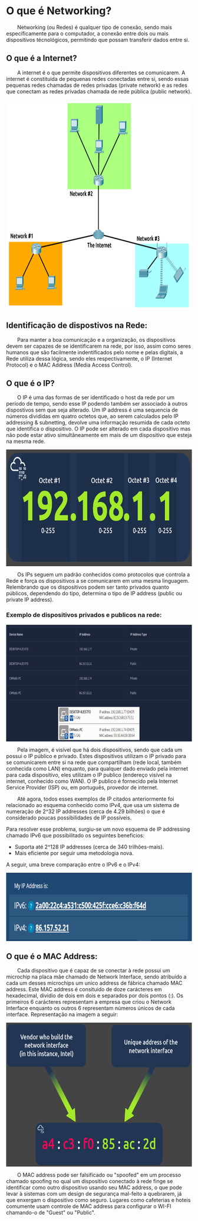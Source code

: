 # O que é Networking?

<p style="text-indent: 30px;">
Networking (ou Redes) é qualquer tipo de conexão, sendo mais específicamente para o computador, a conexão entre dois ou mais dispositivos técnológicos, permitindo que possam transferir dados entre si.
</p>

## O que é a Internet?

<p style="text-indent: 30px;">
A internet é o que permite dispositivos diferentes se comunicarem. A internet é constituida de pequenas redes conectadas entre si, sendo essas pequenas redes chamadas de redes privadas (private network) e as redes que conectam as redes privadas chamada de rede pública (public network).
</p>

<div>
    <img style="display: block; margin: auto;" alt="InternetLogic" height="570" width="844" src="/Networking/Images/Internet.png">
</div>

## Identificação de dispostivos na Rede:

<p style="text-indent: 30px;">
Para manter a boa comunicação e a organização, os dispositivos devem ser capazes de se identificarem na rede, por isso, assim como seres humanos que são facilmente indentificados pelo nome e pelas digitais, a Rede utiliza dessa lógica, sendo eles respectivamente, o IP (Internet Protocol) e o MAC Address (Media Access Control).
</p>

## O que é o IP?

<p style="text-indent: 30px;">
O IP é uma das formas de ser identificado o host da rede por um período de tempo, sendo esse IP podendo também ser associado à outros dispostivos sem que seja alterado. Um IP address é uma sequencia de números divididas em quatro octetos que, ao serem calculados pelo IP addressing & subnetting, devolve uma informação resumida de cada octeto que identifica o dispositivo. O IP pode ser alterado em cada dispositivo mas não pode estar ativo simultâneamente em mais de um dispositivo que esteja na mesma rede.
</p>

<div>
    <img style="display: block; margin: auto;" alt="IPLogic" height="316" width="754" src="/Networking/Images/IP1.png">
</div>

<p style="text-indent: 30px;">
Os IPs seguem um padrão conhecidos como protocolos que controla a Rede e força os dispositivos a se comunicarem em uma mesma linguagem. Relembrando que os dispositivos podem ser tanto privados quanto públicos, dependendo do tipo, determina o tipo de IP address (public ou private IP address).
</p>

### Exemplo de dispositivos privados e publicos na rede:

<div>
    <img style="display: block; margin: auto;" alt="IPExample" height="316" width="754" src="/Networking/Images/IP2.png">
</div>

<p style="text-indent: 30px;">
Pela imagem, é visível que há dois dispositivos, sendo que cada um possui o IP público e privado. Estes dispositivos utilizam o IP privado para se comunicarem entre si na rede que compartilham (rede local, também conhecida como LAN) enquanto, para qualquer dado enviado pela internet para cada dispositivo, eles utilizam o IP publico (endereço visível na internet, conhecido como WAN). O IP publico é fornecido pela Internet Service Provider (ISP) ou, em português, provedor de internet.
</p>
<p style="text-indent: 30px;">
Até agora, todos esses exemplos de IP citados anteriormente foi relacionado ao esquema conhecido como IPv4, que usa um sistema de numeração de 2^32 IP addresses (cerca de 4.29 bilhões) o que é considerado poucas possibilidades de IP possíveis.
</p>

Para resolver esse problema, surgiu-se um novo esquema de IP addressing chamado IPv6 que possibilitado os seguintes beneficios:
 - Suporta até 2^128 IP addresses (cerca de 340 trilhões-mais).
 - Mais eficiente por seguir uma metodologia nova.

A seguir, uma breve comparação entre o IPv6 e o IPv4:

<div>
    <img style="display: block; margin: auto;" alt="IPExample" height="185" width="730" src="/Networking/Images/IP3.png">
</div>


## O que é o MAC Address:

<p style="text-indent: 30px;">
Cada dispositivo que é capaz de se conectar à rede possui um microchip na placa mãe chamado de Network Interface, sendo atribuído a cada um desses microchips um unico address de fábrica chamado MAC address. Este MAC address é consituido de doze carácteres em hexadecimal, dividio de dois em dois e separados por dois pontos (:). Os primeiros 6 carácteres representam a empresa que criou o Network Interface enquanto os outros 6 representam números únicos de cada interface. Representação na imagem a seguir:
</p>

<div>
    <img style="display: block; margin: auto;" alt="MACLogic" height="390" width="754" src="/Networking/Images/MacAddress.png">
</div>

<p style="text-indent: 30px;">
O MAC address pode ser falsificado ou "spoofed" em um processo chamado spoofing no qual um dispositivo conectado à rede finge se identificar como outro dispositivo usando seu MAC address, o que pode levar à sistemas com um design de segurança mal-feito a quebrarem, já que enxergam o dispositivo como seguro. Lugares como cafeterias e hoteis comumente usam controle de MAC address para configurar o WI-FI chamando-o de "Guest" ou "Public".
</p>